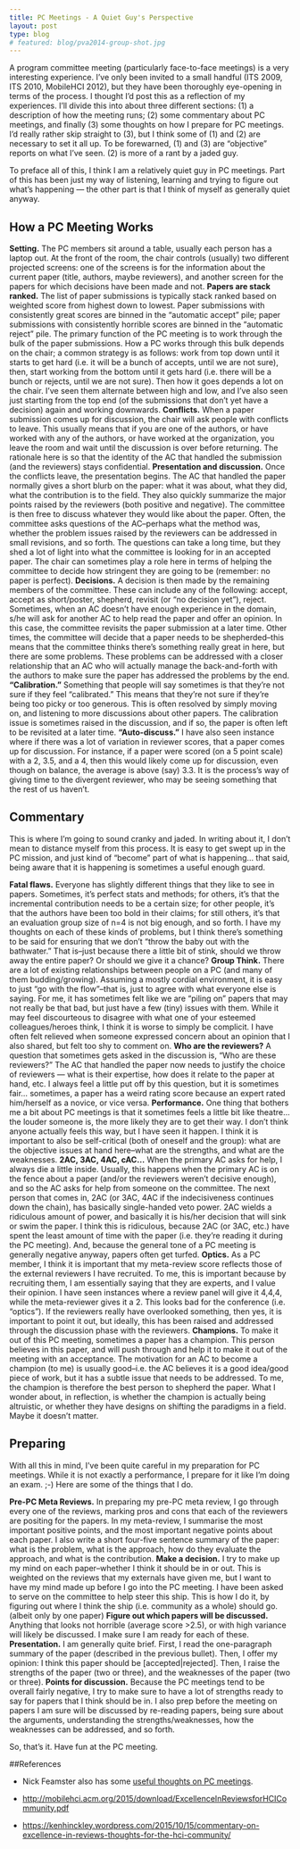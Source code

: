```yaml
---
title: PC Meetings - A Quiet Guy's Perspective
layout: post
type: blog
# featured: blog/pva2014-group-shot.jpg
---
```


A program committee meeting (particularly face-to-face meetings) is a very interesting experience. I’ve only been invited to a small handful (ITS 2009, ITS 2010, MobileHCI 2012), but they have been thoroughly eye-opening in terms of the process. I thought I’d post this as a reflection of my experiences. I’ll divide this into about three different sections: (1) a description of how the meeting runs; (2) some commentary about PC meetings, and finally (3) some thoughts on how I prepare for PC meetings. I’d really rather skip straight to (3), but I think some of (1) and (2) are necessary to set it all up. To be forewarned, (1) and (3) are “objective” reports on what I’ve seen. (2) is more of a rant by a jaded guy.

To preface all of this, I think I am a relatively quiet guy in PC meetings. Part of this has been just my way of listening, learning and trying to figure out what’s happening — the other part is that I think of myself as generally quiet anyway.

## How a PC Meeting Works
**Setting.** The PC members sit around a table, usually each person has a laptop out. At the front of the room, the chair controls (usually) two different projected screens: one of the screens is for the information about the current paper (title, authors, maybe reviewers), and another screen for the papers for which decisions have been made and not.
**Papers are stack ranked.** The list of paper submissions is typically stack ranked based on weighted score from highest down to lowest. Paper submissions with consistently great scores are binned in the “automatic accept” pile; paper submissions with consistently horrible scores are binned in the “automatic reject” pile. The primary function of the PC meeting is to work through the bulk of the paper submissions. How a PC works through this bulk depends on the chair; a common strategy is as follows: work from top down until it starts to get hard (i.e. it will be a bunch of accepts, until we are not sure), then, start working from the bottom until it gets hard (i.e. there will be a bunch or rejects, until we are not sure). Then how it goes depends a lot on the chair. I’ve seen them alternate between high and low, and I’ve also seen just starting from the top end (of the submissions that don’t yet have a decision) again and working downwards.
**Conflicts.** When a paper submission comes up for discussion, the chair will ask people with conflicts to leave. This usually means that if you are one of the authors, or have worked with any of the authors, or have worked at the organization, you leave the room and wait until the discussion is over before returning. The rationale here is so that the identity of the AC that handled the submission (and the reviewers) stays confidential.
**Presentation and discussion.** Once the conflicts leave, the presentation begins. The AC that handled the paper normally gives a short blurb on the paper: what it was about, what they did, what the contribution is to the field. They also quickly summarize the major points raised by the reviewers (both positive and negative). The committee is then free to discuss whatever they would like about the paper. Often, the committee asks questions of the AC–perhaps what the method was, whether the problem issues raised by the reviewers can be addressed in small revisions, and so forth. The questions can take a long time, but they shed a lot of light into what the committee is looking for in an accepted paper. The chair can sometimes play a role here in terms of helping the committee to decide how stringent they are going to be (remember: no paper is perfect).
**Decisions.** A decision is then made by the remaining members of the committee. These can include any of the following: accept, accept as short/poster, shepherd, revisit (or “no decision yet”), reject. Sometimes, when an AC doesn’t have enough experience in the domain, s/he will ask for another AC to help read the paper and offer an opinion. In this case, the committee revisits the paper submission at a later time. Other times, the committee will decide that a paper needs to be shepherded–this means that the committee thinks there’s something really great in here, but there are some problems. These problems can be addressed with a closer relationship that an AC who will actually manage the back-and-forth with the authors to make sure the paper has addressed the problems by the end.
**“Calibration.”** Something that people will say sometimes is that they’re not sure if they feel “calibrated.” This means that they’re not sure if they’re being too picky or too generous. This is often resolved by simply moving on, and listening to more discussions about other papers. The calibration issue is sometimes raised in the discussion, and if so, the paper is often left to be revisited at a later time.
**“Auto-discuss.”** I have also seen instance where if there was a lot of variation in reviewer scores, that a paper comes up for discussion. For instance, if a paper were scored (on a 5 point scale) with a 2, 3.5, and a 4, then this would likely come up for discussion, even though on balance, the average is above (say) 3.3. It is the process’s way of giving time to the divergent reviewer, who may be seeing something that the rest of us haven’t.

## Commentary
This is where I’m going to sound cranky and jaded. In writing about it, I don’t mean to distance myself from this process. It is easy to get swept up in the PC mission, and just kind of “become” part of what is happening… that said, being aware that it is happening is sometimes a useful enough guard.

**Fatal flaws.** Everyone has slightly different things that they like to see in papers. Sometimes, it’s perfect stats and methods; for others, it’s that the incremental contribution needs to be a certain size; for other people, it’s that the authors have been too bold in their claims; for still others, it’s that an evaluation group size of n=4 is not big enough, and so forth. I have my thoughts on each of these kinds of problems, but I think there’s something to be said for ensuring that we don’t “throw the baby out with the bathwater.” That is–just because there a little bit of stink, should we throw away the entire paper? Or should we give it a chance?
**Group Think.** There are a lot of existing relationships between people on a PC (and many of them budding/growing). Assuming a mostly cordial environment, it is easy to just “go with the flow”–that is, just to agree with what everyone else is saying. For me, it has sometimes felt like we are “piling on” papers that may not really be that bad, but just have a few (tiny) issues with them. While it may feel discourteous to disagree with what one of your esteemed colleagues/heroes think, I think it is worse to simply be complicit. I have often felt relieved when someone expressed concern about an opinion that I also shared, but felt too shy to comment on.
**Who are the reviewers?** A question that sometimes gets asked in the discussion is, “Who are these reviewers?” The AC that handled the paper now needs to justify the choice of reviewers — what is their expertise, how does it relate to the paper at hand, etc. I always feel a little put off by this question, but it is sometimes fair… sometimes, a paper has a weird rating score because an expert rated him/herself as a novice, or vice versa.
**Performance.** One thing that bothers me a bit about PC meetings is that it sometimes feels a little bit like theatre… the louder someone is, the more likely they are to get their way. I don’t think anyone actually feels this way, but I have seen it happen. I think it is important to also be self-critical (both of oneself and the group): what are the objective issues at hand here–what are the strengths, and what are the weaknesses.
**2AC, 3AC, 4AC, cAC…** When the primary AC asks for help, I always die a little inside. Usually, this happens when the primary AC is on the fence about a paper (and/or the reviewers weren’t decisive enough), and so the AC asks for help from someone on the committee. The next person that comes in, 2AC (or 3AC, 4AC if the indecisiveness continues down the chain), has basically single-handed veto power. 2AC wields a ridiculous amount of power, and basically it is his/her decision that will sink or swim the paper. I think this is ridiculous, because 2AC (or 3AC, etc.) have spent the least amount of time with the paper (i.e. they’re reading it during the PC meeting). And, because the general tone of a PC meeting is generally negative anyway, papers often get turfed.
**Optics.** As a PC member, I think it is important that my meta-review score reflects those of the external reviewers I have recruited. To me, this is important because by recruiting them, I am essentially saying that they are experts, and I value their opinion. I have seen instances where a review panel will give it 4,4,4, while the meta-reviewer gives it a 2. This looks bad for the conference (i.e. “optics”). If the reviewers really have overlooked something, then yes, it is important to point it out, but ideally, this has been raised and addressed through the discussion phase with the reviewers.
**Champions.** To make it out of this PC meeting, sometimes a paper has a champion. This person believes in this paper, and will push through and help it to make it out of the meeting with an acceptance. The motivation for an AC to become a champion (to me) is usually good–i.e. the AC believes it is a good idea/good piece of work, but it has a subtle issue that needs to be addressed. To me, the champion is therefore the best person to shepherd the paper. What I wonder about, in reflection, is whether the champion is actually being altruistic, or whether they have designs on shifting the paradigms in a field. Maybe it doesn’t matter.

## Preparing

With all this in mind, I’ve been quite careful in my preparation for PC meetings. While it is not exactly a performance, I prepare for it like I’m doing an exam. ;-) Here are some of the things that I do.

**Pre-PC Meta Reviews.** In preparing my pre-PC meta review, I go through every one of the reviews, marking pros and cons that each of the reviewers are positing for the papers. In my meta-review, I summarise the most important positive points, and the most important negative points about each paper. I also write a short four-five sentence summary of the paper: what is the problem, what is the approach, how do they evaluate the approach, and what is the contribution.
**Make a decision.** I try to make up my mind on each paper–whether I think it should be in or out. This is weighted on the reviews that my externals have given me, but I want to have my mind made up before I go into the PC meeting. I have been asked to serve on the committee to help steer this ship. This is how I do it, by figuring out where I think the ship (i.e. community as a whole) should go. (albeit only by one paper)
**Figure out which papers will be discussed.** Anything that looks not horrible (average score >2.5), or with high variance will likely be discussed. I make sure I am ready for each of these.
**Presentation.** I am generally quite brief. First, I read the one-paragraph summary of the paper (described in the previous bullet). Then, I offer my opinion: I think this paper should be [accepted|rejected]. Then, I raise the strengths of the paper (two or three), and the weaknesses of the paper (two or three).
**Points for discussion.** Because the PC meetings tend to be overall fairly negative, I try to make sure to have a lot of strengths ready to say for papers that I think should be in. I also prep before the meeting on papers I am sure will be discussed by re-reading papers, being sure about the arguments, understanding the strengths/weaknesses, how the weaknesses can be addressed, and so forth.

So, that’s it. Have fun at the PC meeting.

##References

* Nick Feamster also has some [useful thoughts on PC meetings](http://greatresearch.org/2013/10/18/the-paper-reviewing-process/).

* http://mobilehci.acm.org/2015/download/ExcellenceInReviewsforHCICommunity.pdf

* https://kenhinckley.wordpress.com/2015/10/15/commentary-on-excellence-in-reviews-thoughts-for-the-hci-community/